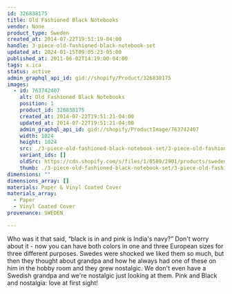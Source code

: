 ```yaml
---
id: 326838175
title: Old Fashioned Black Notebooks
vendor: None
product_type: Sweden
created_at: 2014-07-22T19:51:19-04:00
handle: 3-piece-old-fashioned-black-notebook-set
updated_at: 2024-01-15T09:05:23-05:00
published_at: 2011-06-02T14:19:00-04:00
tags: x.ica
status: active
admin_graphql_api_id: gid://shopify/Product/326838175
images:
  - id: 763742407
    alt: Old Fashioned Black Notebooks
    position: 1
    product_id: 326838175
    created_at: 2014-07-22T19:51:21-04:00
    updated_at: 2014-07-22T19:51:21-04:00
    admin_graphql_api_id: gid://shopify/ProductImage/763742407
    width: 1024
    height: 1024
    src: ./3-piece-old-fashioned-black-notebook-set/3-piece-old-fashioned-black-notebook-set__0.jpg
    variant_ids: []
    oldSrc: https://cdn.shopify.com/s/files/1/0589/2901/products/sweden13.jpeg?v=1406073081
    thumb: ./3-piece-old-fashioned-black-notebook-set/3-piece-old-fashioned-black-notebook-set__0-thumb.jpg
dimensions: ""
dimensions_array: []
materials: Paper & Vinyl Coated Cover
materials_array:
  - Paper
  - Vinyl Coated Cover
provenance: SWEDEN

---
```


Who was it that said, “black is in and pink is India's navy?” Don't worry about it \- now you can have both colors in one and three European sizes for three different purposes. Swedes were shocked we liked them so much, but then they thought about grandpa and how he always had one of these on him in the hobby room and they grew nostalgic. We don't even have a Swedish grandpa and we're nostalgic just looking at them. Pink and Black and nostalgia: love at first sight!
